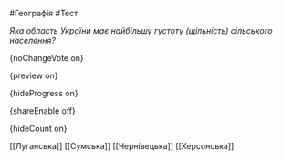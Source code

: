 #Географія #Тест

*Яка область України має найбільшу густоту (щільність) сільського населення?*

{noChangeVote on}

{preview on}

{hideProgress on}

{shareEnable off}

{hideCount on}

[[Луганська]]
[[Сумська]]
[[Чернівецька]]
[[Херсонська]]
